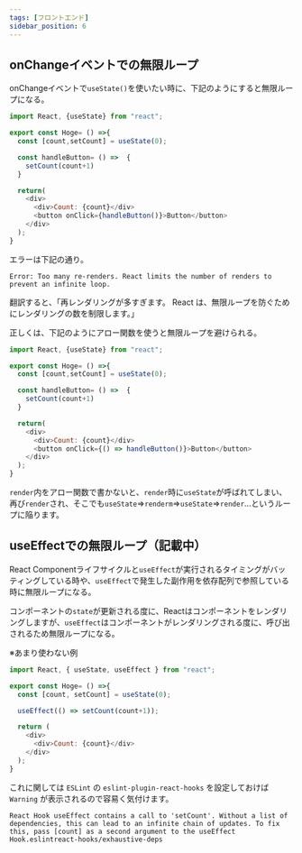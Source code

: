 ```yaml
---
tags: [フロントエンド]
sidebar_position: 6
---
```


## onChangeイベントでの無限ループ
onChangeイベントで`useState()`を使いたい時に、下記のようにすると無限ループになる。

```js
import React, {useState} from "react";

export const Hoge= () =>{
  const [count,setCount] = useState(0);

  const handleButton= () =>  {
    setCount(count+1)
  }

  return(
    <div>
      <div>Count: {count}</div>
      <button onClick={handleButton()}>Button</button>
    </div>
  );
}
```

エラーは下記の通り。

```
Error: Too many re-renders. React limits the number of renders to prevent an infinite loop.
```

翻訳すると、「再レンダリングが多すぎます。 React は、無限ループを防ぐためにレンダリングの数を制限します。」

正しくは、下記のようにアロー関数を使うと無限ループを避けられる。

```js
import React, {useState} from "react";

export const Hoge= () =>{
  const [count,setCount] = useState(0);

  const handleButton= () =>  {
    setCount(count+1)
  }

  return(
    <div>
      <div>Count: {count}</div>
      <button onClick={() => handleButton()}>Button</button>
    </div>
  );
}
```

`render`内をアロー関数で書かないと、`render`時に`useState`が呼ばれてしまい、再び`render`され、そこでも`useState`⇒`renderm`⇒`useState`⇒`render`...というループに陥ります。

## useEffectでの無限ループ（記載中）
React Componentライフサイクルと`useEffect`が実行されるタイミングがバッティングしている時や、`useEffect`で発生した副作用を依存配列で参照している時に無限ループになる。

コンポーネントの`state`が更新される度に、Reactはコンポーネントをレンダリングしますが、`useEffect`はコンポーネントがレンダリングされる度に、呼び出されるため無限ループになる。

※あまり使わない例

```js
import React, { useState, useEffect } from "react";

export const Hoge= () =>{
  const [count, setCount] = useState(0);

  useEffect(() => setCount(count+1));

  return (
    <div>
      <div>Count: {count}</div>
    </div>
  );
}
```

これに関しては `ESLint` の `eslint-plugin-react-hooks` を設定しておけば `Warning` が表示されるので容易く気付けます。

```
React Hook useEffect contains a call to 'setCount'. Without a list of dependencies, this can lead to an infinite chain of updates. To fix this, pass [count] as a second argument to the useEffect Hook.eslintreact-hooks/exhaustive-deps
```

